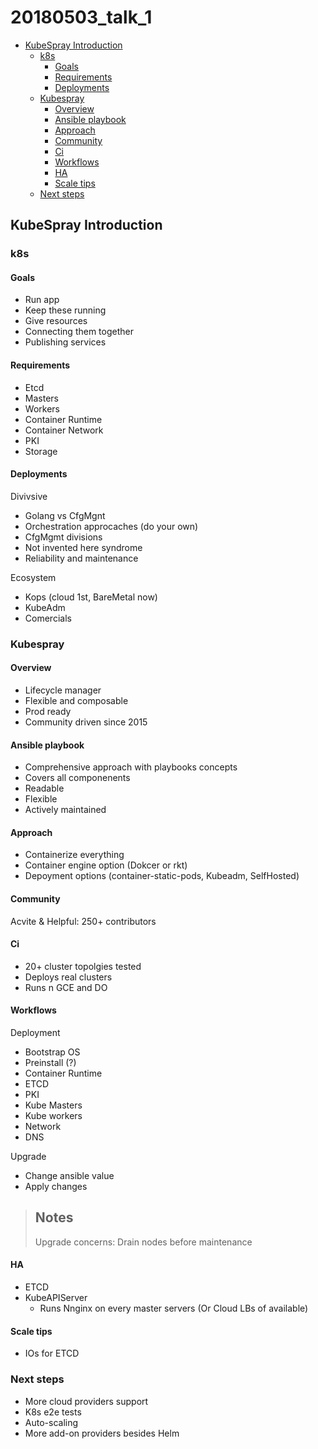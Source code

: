 # 20180503_talk_1

<!-- MarkdownTOC -->

- [KubeSpray Introduction](#kubespray-introduction)
  - [k8s](#k8s)
    - [Goals](#goals)
    - [Requirements](#requirements)
    - [Deployments](#deployments)
  - [Kubespray](#kubespray)
    - [Overview](#overview)
    - [Ansible playbook](#ansible-playbook)
    - [Approach](#approach)
    - [Community](#community)
    - [Ci](#ci)
    - [Workflows](#workflows)
    - [HA](#ha)
    - [Scale tips](#scale-tips)
  - [Next steps](#next-steps)

<!-- /MarkdownTOC -->



## KubeSpray Introduction

### k8s

#### Goals

* Run app
* Keep these running
* Give resources
* Connecting them together
* Publishing services


#### Requirements

* Etcd
* Masters
* Workers
* Container Runtime
* Container Network
* PKI
* Storage


#### Deployments

Divivsive
* Golang vs CfgMgnt
* Orchestration approcaches (do your own)
* CfgMgmt divisions
* Not invented here syndrome
* Reliability and maintenance

Ecosystem
* Kops (cloud 1st, BareMetal now)
* KubeAdm
* Comercials



### Kubespray

#### Overview

* Lifecycle manager
* Flexible and composable
* Prod ready
* Community driven since 2015


#### Ansible playbook

* Comprehensive approach with playbooks concepts
* Covers all componenents
* Readable
* Flexible
* Actively maintained


#### Approach

* Containerize everything
* Container engine option (Dokcer or rkt)
* Depoyment options (container-static-pods, Kubeadm, SelfHosted)


#### Community

Acvite & Helpful: 250+ contributors


#### Ci

* 20+ cluster topolgies tested
* Deploys real clusters
* Runs n GCE and DO


#### Workflows

Deployment
* Bootstrap OS
* Preinstall (?)
* Container Runtime
* ETCD
* PKI
* Kube Masters
* Kube workers
* Network
* DNS

Upgrade
* Change ansible value
* Apply changes

> Notes
> --
>
> Upgrade concerns: Drain nodes before maintenance
>


#### HA

* ETCD
* KubeAPIServer
  - Runs Nnginx on every master servers (Or Cloud LBs of available)


#### Scale tips

* IOs for ETCD



### Next steps

* More cloud providers support
* K8s e2e tests
* Auto-scaling
* More add-on providers besides Helm




